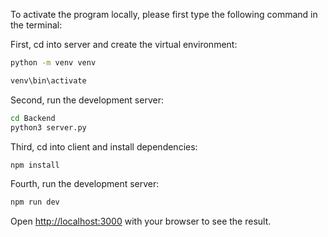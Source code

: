 To activate the program locally, please first type the following command in the terminal:

First, cd into server and create the virtual environment:

```bash
python -m venv venv

venv\bin\activate
```
Second, run the development server:

```bash
cd Backend
python3 server.py
```
Third, cd into client and install dependencies:

```bash
npm install
```

Fourth, run the development server:

```bash
npm run dev
```

Open [http://localhost:3000](http://localhost:3000) with your browser to see the result.

